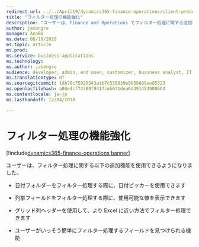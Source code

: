 ```yaml
---
redirect_url: ../../April19/dynamics365-finance-operations/client-productivity-usability-improvements
title: "フィルター処理の機能強化"
description: "ユーザーは、Finance and Operations でフィルター処理に関する追加機能を使用できるようになりました。"
author: jasongre
manager: AnnBe
ms.date: 08/10/2018
ms.topic: article
ms.prod: 
ms.service: business-applications
ms.technology: 
ms.author: jasongre
audience: developer, admin, end user, customizer, business analyst, IT pro
ms.translationtype: HT
ms.sourcegitcommit: 1db70c75920543a1b7c538839e9058609ee85323
ms.openlocfilehash: a00e4cf74780f9417ceb031dea6d391454908664
ms.contentlocale: ja-jp
ms.lasthandoff: 12/04/2018

---
```


# <a name="filtering-enhancements"></a>フィルター処理の機能強化

[!include[dynamics365-finance-operations banner](../includes/dynamics365-finance-operations.md)]

ユーザーは、フィルター処理に関する以下の追加機能を使用できるようになりました。 

- 日付フォルダーをフィルター処理する際に、日付ピッカーを使用できます

- 列挙フィールドをフィルター処理する際に、使用可能な値を表示できます

- グリッド列ヘッダーを使用して、より Excel に近い方法でフィルター処理できます

- ユーザーがいっそう簡単にフィルター処理するフィールドを見つけられる機能

